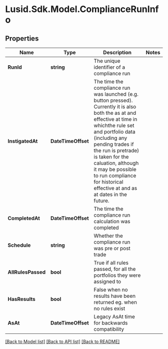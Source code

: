 # Lusid.Sdk.Model.ComplianceRunInfo

## Properties

Name | Type | Description | Notes
------------ | ------------- | ------------- | -------------
**RunId** | **string** | The unique identifier of a compliance run | 
**InstigatedAt** | **DateTimeOffset** | The time the compliance run was launched (e.g. button pressed). Currently it is also both the as at and effective at time in whichthe rule set and portfolio data (including any pending trades if the run is pretrade) is taken for the caluation, although it may be possible to run compliance for historical effective at and as at dates in the future. | 
**CompletedAt** | **DateTimeOffset** | The time the compliance run calculation was completed | 
**Schedule** | **string** | Whether the compliance run was pre or post trade | 
**AllRulesPassed** | **bool** | True if all rules passed, for all the portfolios they were assigned to | 
**HasResults** | **bool** | False when no results have been returned eg. when no rules exist | 
**AsAt** | **DateTimeOffset** | Legacy AsAt time for backwards compatibility | 

[[Back to Model list]](../README.md#documentation-for-models) [[Back to API list]](../README.md#documentation-for-api-endpoints) [[Back to README]](../README.md)

